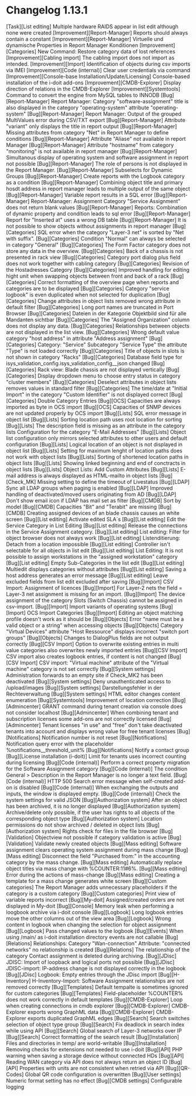 # Changelog 1.13.1

[Task][List editing] Multiple hardware RAIDS appear in list edit although none were created
[Improvement][Report-Manager] Reports should always contain a constant
[Improvement][Report-Manager] Virtuelle und dynamische Properties in Report Manager Konditionen
[Improvement][Categories] New Command: Restore category data of lost references
[Improvement][Cabling import] The cabling import does not import as intended.
[Improvement][Import] Identification of objects during csv imports via IMEI
[Improvement][Code (internal)] Clear user credentials via command
[Improvement][Console-base Installation/Update/Licensing] Console-based installation of the i-doit add-ons
[Improvement][CMDB-Explorer] Display direction of relations in the CMDB-Explorer
[Improvement][Systemtools] Command to convert the engine from MySQL tables to INNODB
[Bug][Report-Manager] Report Manager: Category "software-assignment" title is also displayed in the category "operating-system" attribute "operating-system"
[Bug][Report-Manager] Report Manager: Output of the grouped MultiValues error during CSV/TXT export
[Bug][Report-Manager] Attribute "variant" only displays the title in report output
[Bug][Report-Manager] Missing attributes from category "Net" in Report Manager to define conditions
[Bug][Report-Manager] Attribute "Aliase" not available in report Manager
[Bug][Report-Manager] Attribute "hostname" from category "monitoring" is not available in report manager
[Bug][Report-Manager] Simultanous display of operating system and software assignment in report not possible
[Bug][Report-Manager] The role of persons is not displayed in the Report Manager.
[Bug][Report-Manager] Subselects for Dynamic Groups
[Bug][Report-Manager] Create reports with the Logbook category as a condition
[Bug][Report-Manager] Combining object title and primary hosdt address in report manager leads to multiple output of the same object
[Bug][Report-Manager] Variable report results in a SQL error
[Bug][Report-Manager] Report-Manager: Assignment Category "Service Assignment" does not return blank values
[Bug][Report-Manager] Reports: Combination of dynamic property and condition leads to sql error
[Bug][Report-Manager] Report for "Inserted at" uses a wrong DB table
[Bug][Report-Manager] It is not possible to show objects without assignments in report manager
[Bug][Categories] SQL error when the category "Layer-3 net" is sorted by "Net with suffix".
[Bug][Categories] Condition "Normal" can always be selected in category "General"
[Bug][Categories] The Form Factor category does not store any data in the overview.
[Bug][Categories] Back of a chassis is not presented in rack view
[Bug][Categories] Category port dialog plus field does not work together with cabling category
[Bug][Categories] Revision of the Hostadresses Category
[Bug][Categories] Improved handling for editing hight unit when swapping objects between front and back of a rack
[Bug][Categories] Correct formatting of the overview page when reports and categories are to be displayed
[Bug][Categories] Category "service logbook" is even duplicated when not selected for duplication
[Bug][Categories] Change attributes in object lists removed wrong attribute in default filter
[Bug][Categories] Long port names are truncated in Port Browser
[Bug][Categories] Dateien in der Kategorie Objektbild sind für alle Mandanten sichtbar
[Bug][Categories] The "Assigned Organization" column does not display any data.
[Bug][Categories] Relationships between objects are not displayed in the list view.
[Bug][Categories] Wrong default value category "host address" in attribute "Address assignment"
[Bug][Categories] Category: "Service" Subcategory "Service Type" the attribute "Type" is not loaded correctly
[Bug][Categories] Title of objects in slots is not shown in category "Racks"
[Bug][Categories] Database field type for isys_validation_config.isys_validation_config__json changed
[Bug][Categories] Rack view: Blade chassis are not displayed vertically
[Bug][Categories] Display dropdown menu to choose entry status in category "cluster members"
[Bug][Categories] Deselect attributes in object lists removes values in standard filter
[Bug][Categories] The time/date at "Initial Import" in the category "Custom Identifier" is not displayed correct
[Bug][Categories] Double Category Entries
[Bug][OCS] Capacities are always imported as byte in OCS import
[Bug][OCS] Capacities of SNMP devices are not updated properly by OCS import
[Bug][Lists] SQL error message in object list
[Bug][Lists] Sorting location path uses root location for sorting
[Bug][Lists] The description field is missing as an attribute in the category lists Configuration for the category "E-Mail Addresses"
[Bug][Lists] Object list configuration only mirrors selected attributes to other users and default configuration
[Bug][Lists] Logical location of an object is not displayed in object list
[Bug][Lists] Setting for maximum lenght of location paths does not work with object lists
[Bug][Lists] Sorting of shortened location paths in object lists
[Bug][Lists] Showing linked beginning and end of conctracts in object lists
[Bug][Lists] Object Lists: Add Custom Attributes
[Bug][Lists] E-mail address is always displayed as HTML-mailto in object lists
[Bug][Check_MK] Missing setting to define the timeout of Livestatus
[Bug][LDAP] Sync all LDAP groups when paging is enabled
[Bug][LDAP] Improved handling of deactivated/moved users originating from AD
[Bug][LDAP] Don't show email icon if LDAP has mail set as filter
[Bug][CMDB] Sort by model
[Bug][CMDB] Capacities "Bit" and "Terabit" are missing
[Bug][CMDB] Creating assigned devices of an blade chassis causes an white screen
[Bug][List editing] Activate edited SLA´s
[Bug][List editing] Edit the Service Category in List Editing
[Bug][List editing] Release the connections in the Service Assignment category.
[Bug][List editing] List editing: Filter for object browser does not always work
[Bug][List editing] Listenditierung: Detach from a location impossible
[Bug][List editing] Controller isn't selectable for all objects in list edit
[Bug][List editing] List Editing: It is not possible to assign workstations in the "assigned workstation" category
[Bug][List editing] Empty Sub-Categories in the list edit
[Bug][List editing] Multiedit displays categories without attributes
[Bug][List editing] Saving a host address generates an error message
[Bug][List editing] Leave excluded fields from list edit excluded after saving
[Bug][Import] CSV Import: Assignment of licences
[Bug][Import] For Layer-2 nets the field = Layer-3 net assignment is missing for an import.
[Bug][Import] The device assignment of the category Slots (Switch Chassis) cannot be assigned in csv-import.
[Bug][Import] Import variants of operating systems
[Bug][Import] OCS Import Categories
[Bug][Import] Editing an object matching profile doesn't work as it should be
[Bug][Objects] Error "name must be a valid object or a string" when accessing objects
[Bug][Objects] Category "Virtual Devices" attribute "Host Ressource" displays incorrect "switch port groups"
[Bug][Objects] Changes to DialogPlus fields are not output correctly
[Bug][CSV Import] Option to overwrite existing entries in multi value categories also overwrites newly imported entries
[Bug][CSV Import] CSV import also creates logbook entries, if content is not changed
[Bug][CSV Import] CSV import: "Virtual machine" attribute of the "Virtual machine" category is not set correctly
[Bug][System settings] Administration forwards to an empty site if Check_MK2 has been deactivated
[Bug][System settings] Deny unauthenticated access to /upload/images
[Bug][System settings] Darstellungsfehler in der Rechteverwaltung
[Bug][System settings] HTML editor changes content enumeration
[Bug][Systemtools] Improvement of location correction
[Bug][Admincenter] GRANT command during tenant creation via console does not consider localhost
[Bug][Admincenter] When combining tenant and subscription licenses some add-ons are not correctly licensed
[Bug][Admincenter] Tenant licenses "in use" and "free" don't take deactivated tenants into account and displays wrong value for free tenant licenses
[Bug][Notifications] Notification number is not reset
[Bug][Notifications] Notification query error with the placeholder %notifications__threshold_unit%
[Bug][Notifications] Notify a contact group
[Bug][License installation (i-doit)] Limit for tenants uses incorrect counting during licensing
[Bug][Code (internal)] Perform a correct property migration for the Software Assignment category
[Bug][Code (internal)] The condition General > Description in the Report Manager is no longer a text field.
[Bug][Code (internal)] HTTP 500 Search error message when self-created add-on is disabled
[Bug][Code (internal)] When exchanging the outputs and inputs, the window is displayed empty.
[Bug][Code (internal)] Check the system settings for valid JSON
[Bug][Authorization system] After an object has been archived, it is no longer displayed
[Bug][Authorization system] Archive/delete only possible, if the user has rights to all objects of the corresponding object type
[Bug][Authorization system] Location permissions do not show archived / deleted in object lists
[Bug][Authorization system] Rights check for files in the file browser
[Bug][Validation] Objectview not possible if category validation is active
[Bug][Validation] Validate newly created objects
[Bug][Mass editing] Software assignment clears operating system assignment during mass change
[Bug][Mass editing] Disconnect the field "Purchased from:" in the accounting category by the mass change.
[Bug][Mass editing] Automatically replace object titles via mass change with %COUNTER:11#6%.
[Bug][Mass editing] Error during the actions of mass-change
[Bug][Mass editing] Creating a template for a mass change generates white screen
[Bug][Custom categories] The Report Manager adds unnecessary placeholders if the category is a custom category
[Bug][Custom categories] Print view of variable reports incorrect
[Bug][My-doit] Assigned/created orders are not displayed in My-doit
[Bug][Console] Memory leak when performing a loogbook archive via i-doit console
[Bug][Logbook] Long logbook entries move the other columns out of the view area
[Bug][Logbook] Wrong content in logbook when changing the selection for object assignment
[Bug][Logbook] Pass changed values to the logbook
[Bug][Events] When using /main/ as i-doit installation directory events are not callable
[Bug][Relations] Relationships: Category "Wan-connection" Attribute: "connected networks" no relationship is created
[Bug][Relations] The relationship of the category Contact assignment is deleted during archiving.
[Bug][JDisc] JDISC: Import of loopback and logical ports not possible
[Bug][JDisc] JDISC-import: IP-address change is not displayed correctly in the logbook
[Bug][JDisc] Logbook: Empty entries through the JDisc import
[Bug][H-Inventory] H-Inventory-Import: Software Assignment relationships are not removed correctly
[Bug][Templates] Default tempalte is sometimes ignored for custom categories
[Bug][Templates] Field-placeholder %COUNTER% does not work correctly in default templates
[Bug][CMDB-Explorer] Loop when creating connections in cmdb explorer
[Bug][CMDB-Explorer] CMDB-Explorer exports wrong GraphML data
[Bug][CMDB-Explorer] CMDB-Explorer exports duplicated GraphML edges
[Bug][Search] Search switches selection of object type group
[Bug][Search] Fix deadlock in search index while using API
[Bug][Search] Global search of Layer-3 networks over IP
[Bug][Search] Correct formatting of the search result
[Bug][Installation] Files and directories in temp/ are world-writable
[Bug][Installation] Removing checks for extensions not needed to use i-doit
[Bug][API] PHP warning when saving a storage device without connected HDs
[Bug][API] Reading WAN category via API does not always return an object ID
[Bug][API] Properties with units are not consistent when retried via API
[Bug][QR-Codes] Global QR code configuration is overwritten
[Bug][User settings] Numeric format setting has no effect
[Bug][CMDB settings] Configurable logging
